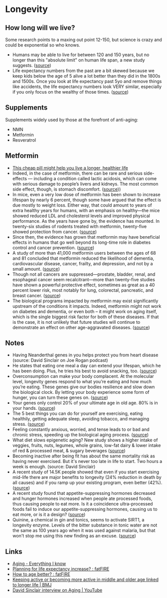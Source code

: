 # Longevity

## How long will we live?

Some research points to a maxing out point 12-150, but science is crazy and could be exponential so who knows.

- Humans may be able to live for between 120 and 150 years, but no longer than this "absolute limit" on human life span, a new study suggests. ([source](https://www.livescience.com/human-life-span-limit-150-found.html#:~:text=humans%20may%20be%20able%20to%20live%20for%20between%20120%20and%20150%20years%2C%20but%20no%20longer%20than%20this%20%22absolute%20limit%22%20on%20human%20life%20span%2C%20a%20new%20study%20suggests.))
- Life expectancy numbers from the past are a bit skewed because we keep kids below the age of 5 alive a lot better than they did in the 1800s and 1500s. Once you look at life expectancy past 5yo and remove things like accidents, the life expectancy numbers look VERY similar, especially if you only focus on the wealthy of those times. ([source](https://www.reddit.com/r/fatFIRE/comments/o3ztqf/planning_for_life_expectancy_increase/#:~:text=2m-,Life%20expectancy%20numbers%20from,wealthy%20of%20those%20times.,-Which))

## Supplements

Supplements widely used by those at the forefront of anti-aging:

- NMN
- Metformin
- Resveratrol

## Metformin

- [This cheap pill might help you live a longer, healthier life](https://lifespanbook.com/metformin-pill/?utm_source=Lifespan+Book&utm_campaign=90660ccd8b-third_email_metformin&utm_medium=email&utm_term=0_82e2167267-90660ccd8b-158492430)
- Indeed, in the case of metformin, there can be rare and serious side-effects — including a condition called lactic acidosis, which can come with serious damage to people’s livers and kidneys. The most common side effect, though, is stomach discomfort. ([source](https://lifespanbook.com/metformin-pill/?utm_source=Lifespan+Book&utm_campaign=90660ccd8b-third_email_metformin&utm_medium=email&utm_term=0_82e2167267-90660ccd8b-158492430#:~:text=indeed%2C%20in%20the%20case%20of%20metformin%2C%20there%20can%20be%20rare%20and%20serious%20side-effects%20%E2%80%94%20including%20a%20condition%20called%20lactic%20acidosis%2C%20which%20can%20come%20with%20serious%20damage%20to%20people%E2%80%99s%20livers%20and%20kidneys.%20the%20most%20common%20side%20effect%2C%20though%2C%20is%20stomach%20discomfort.%20)))
- In mice, even a very low dose of metformin has been shown to increase lifespan by nearly 6 percent, though some have argued that the effect is due mostly to weight loss. Either way, that could amount to years of extra healthy years for humans, with an emphasis on healthy—the mice showed reduced LDL and cholesterol levels and improved physical performance. As the years have gone by, the evidence has mounted. In twenty-six studies of rodents treated with metformin, twenty-five showed protection from cancer. ([source](https://lifespanbook.com/metformin-pill/?utm_source=Lifespan+Book&utm_campaign=90660ccd8b-third_email_metformin&utm_medium=email&utm_term=0_82e2167267-90660ccd8b-158492430#:~:text=academics.-,In%20mice%2C%20even,showed%20protection%20from%20cancer.,-Since))
- Since then, the evidence has grown that metformin may have beneficial effects in humans that go well beyond its long-time role in diabetes control and cancer prevention. ([source](https://lifespanbook.com/metformin-pill/?utm_source=Lifespan+Book&utm_campaign=90660ccd8b-third_email_metformin&utm_medium=email&utm_term=0_82e2167267-90660ccd8b-158492430#:~:text=since%20then%2C%20the%20evidence%20has%20grown%20that%20metformin%20may%20have%20beneficial%20effects%20in%20humans%20that%20go%20well%20beyond%20its%20long-time%20role%20in%20diabetes%20control%20and%20cancer%20prevention.))
- A study of more than 41,000 metformin users between the ages of 68 and 81 concluded that metformin reduced the likelihood of dementia, cardiovascular disease, cancer, frailty, and depression, and not by a small amount. ([source](https://lifespanbook.com/metformin-pill/?utm_source=Lifespan+Book&utm_campaign=90660ccd8b-third_email_metformin&utm_medium=email&utm_term=0_82e2167267-90660ccd8b-158492430#:~:text=a%20study%20of%20more%20than%2041%2C000%20metformin%20users%20between%20the%20ages%20of%2068%20and%2081%20concluded%20that%20metformin%20reduced%20the%20likelihood%20of%20dementia%2C%20cardiovascular%20disease%2C%20cancer%2C%20frailty%2C%20and%20depression%2C%20and%20not%20by%20a%20small%20amount.))
- Though not all cancers are suppressed––prostate, bladder, renal, and esophageal cancer seem recalcitrant––more than twenty-five studies have shown a powerful protective effect, sometimes as great as a 40 percent lower risk, most notably for lung, colorectal, pancreatic, and breast cancer. ([source](https://lifespanbook.com/metformin-pill/?utm_source=Lifespan+Book&utm_campaign=90660ccd8b-third_email_metformin&utm_medium=email&utm_term=0_82e2167267-90660ccd8b-158492430#:~:text=though%20not%20all%20cancers%20are%20suppressed%E2%80%93%E2%80%93prostate%2C%20bladder%2C%20renal%2C%20and%20esophageal%20cancer%20seem%20recalcitrant%E2%80%93%E2%80%93more%20than%20twenty-five%20studies%20have%20shown%20a%20powerful%20protective%20effect%2C%20sometimes%20as%20great%20as%20a%2040%20percent%20lower%20risk%2C%20most%20notably%20for%20lung%2C%20colorectal%2C%20pancreatic%2C%20and%20breast%20cancer.))
- The biological programs impacted by metformin may exist significantly upstream of the conditions it impacts. Indeed, metformin might not work on diabetes and dementia, or even both – it might work on aging itself, which is the single biggest risk factor for both of these diseases. If that is the case, it is not unlikely that future studies will continue to demonstrate an effect on other age-aggravated diseases. ([source](https://lifespanbook.com/metformin-pill/?utm_source=Lifespan+Book&utm_campaign=90660ccd8b-third_email_metformin&utm_medium=email&utm_term=0_82e2167267-90660ccd8b-158492430#:~:text=the%20biological,aggravated%20diseases.))

## Notes

- Having Neanderthal genes in you helps protect you from heart disease (source: David Sinclair on Joe Rogan podcast)
- He states that eating one meal a day can extend your lifespan, which he has been doing. Plus, he tries his best to avoid snacking, too. ([source](https://www.mealprep.com.au/p/david-sinclair-joe-rogan-podcast/#:~:text=eating.-,He%20states%20that%20eating,To,-explain))
- Overconsumption can make your body complacent. At the molecular level, longevity genes respond to what you’re eating and how much you’re eating. These genes give our bodies resilience and slow down the biological clock. By letting your body experience some form of hunger, you can turn these genes on. ([source](https://www.mealprep.com.au/p/david-sinclair-joe-rogan-podcast/#:~:text=overconsumption,on.))
- Your genes only control 20% of your ultimate age in old age. 80% is in your hands. ([source](https://www.mealprep.com.au/p/david-sinclair-joe-rogan-podcast/#:~:text=your%20genes%20only%20control%2020%25%20of%20your%20ultimate%20age%20in%20old%20age.%2080%25%20is%20in%20your%20hands.))
- The 5 best things you can do for yourself are exercising, eating healthily, getting adequate sleep, avoiding tobacco, and managing stress. ([source](https://www.mealprep.com.au/p/david-sinclair-joe-rogan-podcast/#:~:text=the%205%20best%20things%20you%20can%20do%20for%20yourself%20are%20exercising%2C%20eating%20healthily%2C%20getting%20adequate%20sleep%2C%20avoiding%20tobacco%2C%20and%20managing%20stress.))
- Feeling constantly anxious, worried, and tense leads to or bad and chronic stress, speeding up the biological aging process. ([source](https://www.mealprep.com.au/p/david-sinclair-joe-rogan-podcast/#:~:text=feeling%20constantly%20anxious%2C%20worried%2C%20and%20tense%20leads%20to%20or%20bad%20and%20chronic%20stress%2C%20speeding%20up%20the%20biological%20aging%20process.))
- What diet slows epigenetic aging? New study shows a higher intake of veggies, fruits, nuts, legumes, whole grains, low-fat dairy & lower intake of red & processed meat, & sugary beverages ([source](https://twitter.com/davidasinclair/status/1407367588968124421?lang=en#:~:text=what%20diet%20slows%20epigenetic%20aging%3F%20new%20study%20shows%20a%20higher%20intake%20of%20veggies%2C%20fruits%2C%20nuts%2C%20legumes%2C%20whole%20grains%2C%20low-fat%20dairy%20%26%20lower%20intake%20of%20red%20%26%20processed%20meat%2C%20%26%20sugary%20beverages))
- Becoming inactive after being fit has about the same mortality risk as having never exercised. But it's never too late in life to start. Two hours a week is enough. (source: David Sinclair)
- A recent study of 14.5K people showed that even if you start exercising mid-life there are major benefits to longevity (24% reduction in death by all causes) and if you ramp up your existing program, even better (42%). ([source](https://www.bmj.com/company/newsroom/keeping-active-or-becoming-more-active-in-middle-and-older-age-linked-to-longer-life/?utm_source=Lifespan+Book&utm_campaign=90660ccd8b-third_email_metformin&utm_medium=email&utm_term=0_82e2167267-90660ccd8b-158492430))
- A recent study found that appetite-suppressing hormones decreased and hunger hormones increased when people ate processed foods, thus causing people to eat more. Is it a coincidence ultra-processed foods fail to induce our appetite-suppressing hormones, causing us to eat more, or is it a design? ([source](https://lifespanbook.us17.list-manage.com/track/click?u=098ce37efe272f8cafd210d04&id=62376d0df4&e=fbe6064944))
- Quinine, a chemical in gin and tonics, seems to activate SIRT1, a longevity enzyme. Levels of the bitter substance in tonic water are not the same as 100 years ago when it was used against malaria, but that won't stop me using this new finding as an excuse. ([source](https://pubmed.ncbi.nlm.nih.gov/31377446/))

## Links

- [Aging - Everything I know](https://wiki.nikitavoloboev.xyz/health/aging)
- [Planning for life expectancy increase? : fatFIRE](https://www.reddit.com/r/fatFIRE/comments/o3ztqf/planning_for_life_expectancy_increase/)
- [How to age better? : fatFIRE](https://www.reddit.com/r/fatFIRE/comments/m0fht9/how_to_age_better/)
- [Keeping active or becoming more active in middle and older age linked to longer life | BMJ](https://www.bmj.com/company/newsroom/keeping-active-or-becoming-more-active-in-middle-and-older-age-linked-to-longer-life/?utm_source=Lifespan+Book&utm_campaign=90660ccd8b-third_email_metformin&utm_medium=email&utm_term=0_82e2167267-90660ccd8b-158492430)
- [David Sinclair interview on Aging | YouTube](https://www.youtube.com/watch?v=IEz1P4i1P7s)
